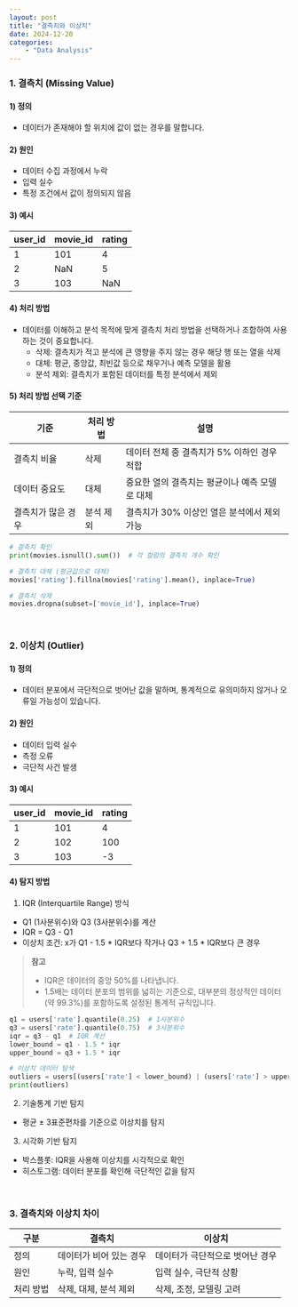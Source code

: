 ```yaml
---
layout: post
title: "결측치와 이상치"
date: 2024-12-20
categories: 
    - "Data Analysis"
---
```


### 1. 결측치 (Missing Value)

#### 1) 정의  
- 데이터가 존재해야 할 위치에 값이 없는 경우를 말합니다.

#### 2) 원인  
- 데이터 수집 과정에서 누락  
- 입력 실수  
- 특정 조건에서 값이 정의되지 않음  

#### 3) 예시  

| user_id | movie_id | rating |
|---------|----------|--------|
| 1       | 101      | 4      |
| 2       | NaN      | 5      |  
| 3       | 103      | NaN    |  

#### 4) 처리 방법  
- 데이터를 이해하고 분석 목적에 맞게 결측치 처리 방법을 선택하거나 조합하여 사용하는 것이 중요합니다.  
  - 삭제: 결측치가 적고 분석에 큰 영향을 주지 않는 경우 해당 행 또는 열을 삭제  
  - 대체: 평균, 중앙값, 최빈값 등으로 채우거나 예측 모델을 활용  
  - 분석 제외: 결측치가 포함된 데이터를 특정 분석에서 제외  

#### 5) 처리 방법 선택 기준  

| 기준            | 처리 방법      | 설명                                             |
|-----------------|---------------|--------------------------------------------------|
| 결측치 비율       | 삭제           | 데이터 전체 중 결측치가 5% 이하인 경우 적합      |
| 데이터 중요도     | 대체           | 중요한 열의 결측치는 평균이나 예측 모델로 대체    |
| 결측치가 많은 경우 | 분석 제외       | 결측치가 30% 이상인 열은 분석에서 제외 가능       |


```python
# 결측치 확인
print(movies.isnull().sum())  # 각 컬럼의 결측치 개수 확인

# 결측치 대체 (평균값으로 대체)
movies['rating'].fillna(movies['rating'].mean(), inplace=True)

# 결측치 삭제
movies.dropna(subset=['movie_id'], inplace=True)
```

<br>

### 2. 이상치 (Outlier)

#### 1) 정의  
- 데이터 분포에서 극단적으로 벗어난 값을 말하며, 통계적으로 유의미하지 않거나 오류일 가능성이 있습니다.

#### 2) 원인  
- 데이터 입력 실수  
- 측정 오류  
- 극단적 사건 발생  

#### 3) 예시  

| user_id | movie_id | rating |
|---------|----------|--------|
| 1       | 101      | 4      |
| 2       | 102      | 100    |  
| 3       | 103      | -3     |  

#### 4) 탐지 방법  

1) IQR (Interquartile Range) 방식  
- Q1 (1사분위수)와 Q3 (3사분위수)를 계산  
- IQR = Q3 - Q1  
- 이상치 조건: x가 Q1 - 1.5 * IQR보다 작거나 Q3 + 1.5 * IQR보다 큰 경우  

> **참고**  
> - IQR은 데이터의 중앙 50%를 나타냅니다.  
> - 1.5배는 데이터 분포의 범위를 넓히는 기준으로, 대부분의 정상적인 데이터(약 99.3%)를 포함하도록 설정된 통계적 규칙입니다.  

```python
q1 = users['rate'].quantile(0.25)  # 1사분위수
q3 = users['rate'].quantile(0.75)  # 3사분위수
iqr = q3 - q1  # IQR 계산
lower_bound = q1 - 1.5 * iqr
upper_bound = q3 + 1.5 * iqr

# 이상치 데이터 탐색
outliers = users[(users['rate'] < lower_bound) | (users['rate'] > upper_bound)]
print(outliers)
```

2) 기술통계 기반 탐지  
- 평균 ± 3표준편차를 기준으로 이상치를 탐지  

3) 시각화 기반 탐지  
- 박스플롯: IQR을 사용해 이상치를 시각적으로 확인  
- 히스토그램: 데이터 분포를 확인해 극단적인 값을 탐지  

<br>

### 3. 결측치와 이상치 차이  


| 구분      | 결측치                 | 이상치                 |
|-----------|------------------------|------------------------|
| 정의      | 데이터가 비어 있는 경우| 데이터가 극단적으로 벗어난 경우|
| 원인      | 누락, 입력 실수        | 입력 실수, 극단적 상황 |
| 처리 방법 | 삭제, 대체, 분석 제외  | 삭제, 조정, 모델링 고려|